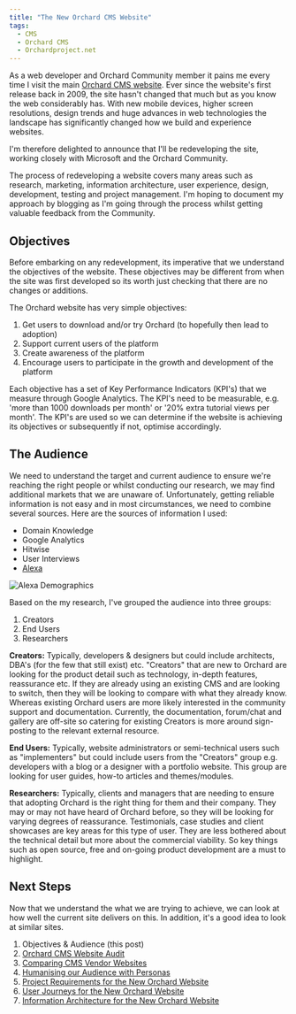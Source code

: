 ```yaml
---
title: "The New Orchard CMS Website"
tags:
  - CMS
  - Orchard CMS
  - Orchardproject.net
---
```


As a web developer and Orchard Community member it pains me every time I visit the main [Orchard CMS website][1]. Ever since the website's first release back in 2009, the site hasn't changed that much but as you know the web considerably has. With new mobile devices, higher screen resolutions, design trends and huge advances in web technologies the landscape has significantly changed how we build and experience websites.

I'm therefore delighted to announce that I'll be redeveloping the site, working closely with Microsoft and the Orchard Community. 

The process of redeveloping a website covers many areas such as research, marketing, information architecture, user experience, design, development, testing and project management. I'm hoping to document my approach by blogging as I'm going through the process whilst getting valuable feedback from the Community. 

## Objectives ##
Before embarking on any redevelopment, its imperative that we understand the objectives of the website. These objectives may be different from when the site was first developed so its worth just checking that there are no changes or additions.  

The Orchard website has very simple objectives:

 1. Get users to download and/or try Orchard (to hopefully then lead to adoption)
 2. Support current users of the platform
 3. Create awareness of the platform
 4. Encourage users to participate in the growth and development of the platform

Each objective has a set of Key Performance Indicators (KPI's) that we measure through Google Analytics. The KPI's need to be measurable, e.g. 'more than 1000 downloads per month' or '20% extra tutorial views per month'. The KPI's are used so we can determine if the website is achieving its objectives or subsequently if not, optimise accordingly.

## The Audience ##
We need to understand the target and current audience to ensure we're reaching the right people or whilst conducting our research, we may find additional markets that we are unaware of. Unfortunately, getting reliable information is not easy and in most circumstances, we need to combine several sources. Here are the sources of information I used:

 - Domain Knowledge
 - Google Analytics
 - Hitwise
 - User Interviews
 - <a href="http://www.alexa.com/siteinfo/orchardproject.net" target="_blank">Alexa</a>

<img src="{{ site.url }}{{ site.baseurl }}/assets/images/alexa.png" alt="Alexa Demographics">

Based on the my research, I've grouped the audience into three groups:

 1. Creators
 2. End Users
 3. Researchers

**Creators:** Typically, developers & designers but could include architects, DBA's (for the few that still exist) etc. "Creators" that are new to Orchard are looking for the product detail such as technology, in-depth features, reassurance etc. If they are already using an existing CMS and are looking to switch, then they will be looking to compare with what they already know. Whereas existing Orchard users are more likely interested in the community support and documentation. Currently, the documentation, forum/chat and gallery are off-site so catering for existing Creators is more around sign-posting to the relevant external resource.

**End Users:** Typically, website administrators or semi-technical users such as "implementers" but could include users from the "Creators" group e.g. developers with a blog or a designer with a portfolio website. This group are looking for user guides, how-to articles and themes/modules.

**Researchers:** Typically, clients and managers that are needing to ensure that adopting Orchard is the right thing for them and their company. They may or may not have heard of Orchard before, so they will be looking for varying degrees of reassurance. Testimonials, case studies and client showcases are key areas for this type of user. They are less bothered about the technical detail but more about the commercial viability. So key things such as open source, free and on-going product development are a must to highlight. 

## Next Steps ##
Now that we understand the what we are trying to achieve, we can look at how well the current site delivers on this. In addition, it's a good idea to look at similar sites. 

 1. Objectives & Audience (this post)
 2. [Orchard CMS Website Audit][3]
 3. [Comparing CMS Vendor Websites][4]
 4. [Humanising our Audience with Personas][5]
 5. <a href="/project-requirements-for-the-new-orchard-website">Project Requirements for the New Orchard Website</a>
 6. <a href="/user-journeys-for-the-new-orchard-website">User Journeys for the New Orchard Website</a>
 7. <a href="/information-architecture-for-the-new-orchard-website">Information Architecture for the New Orchard Website</a> 

  [1]: http://orchardproject.net/
  [2]: /Media/Default/BlogPost/alexa.png
  [3]: /orchard-cms-website-audit
  [4]: /comparing-cms-vendor-websites
  [5]: /humanising-our-audience-with-personas